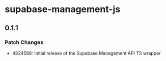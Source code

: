 # supabase-management-js

## 0.1.1

### Patch Changes

- 4824568: Initial release of the Supabase Management API TS wrapper
